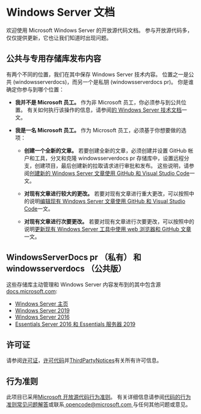 # <a name="windows-server-documentation"></a>Windows Server 文档

欢迎使用 Microsoft Windows Server 的开放源代码文档。 参与开放源代码多，仅仅提供更新，它也让我们知道时出现问题。

## <a name="public-vs-private-repo-contributions"></a>公共与专用存储库发布内容

有两个不同的位置，我们在其中保存 Windows Server 技术内容。 位置之一是公共 (windowsserverdocs)，而另一个是私钥 (windowsserverdocs pr)。 你是谁确定你参与到哪个位置：

- **我并不是 Microsoft 员工。** 作为非 Microsoft 员工，你必须参与到公共位置。 有关如何执行该操作的信息，请参阅[的 Windows Server 技术文档](https://github.com/MicrosoftDocs/windowsserverdocs/blob/master/CONTRIBUTING.md)一文。

- **我是一名 Microsoft 员工。** 作为 Microsoft 员工，必须基于你想要做的选项：

    - **创建一个全新的文章。** 若要创建全新的文章，必须创建并设置 GitHub 帐户和工具，分叉和克隆 windowsserverdocs pr 存储库中，设置远程分支，创建项目，最后创建新的拉取请求进行审批和发布。 这些说明，请参阅[创建新的 Windows Server 文章使用 GitHub 和 Visual Studio Code](https://github.com/MicrosoftDocs/windowsserverdocs/blob/master/Contributor-guide/create-new-using-github.md)一文。

    - **对现有文章进行较大的更改。** 若要对现有文章进行重大更改，可以按照中的说明[编辑现有 Windows Server 文章使用 GitHub 和 Visual Studio Code](https://github.com/MicrosoftDocs/windowsserverdocs/blob/master/Contributor-guide/edit-existing-using-github.md)一文。

    - **对现有文章进行次要更改。** 若要对现有文章进行次要更改，可以按照中的说明[更新现有 Windows Server 工具中使用 web 浏览器和 GitHub 文章](https://github.com/MicrosoftDocs/windowsserverdocs/blob/master/Contributor-guide/github-browser-updates.md)一文。

## <a name="windowsserverdocs-pr-private-and-windowsserverdocs-public"></a>WindowsServerDocs pr （私有） 和 windowsserverdocs （公共版）

这些存储库主动管理和 Windows Server 内容发布到的其中包含源[docs.microsoft.com](https://docs.microsoft.com):

- [Windows Server 主页](https://docs.microsoft.com/windows-server/)
- [Windows Server 2019](https://docs.microsoft.com/windows-server/get-started-19/get-started-19)
- [Windows Server 2016](https://docs.microsoft.com/windows-server/get-started/server-basics)
- [Essentials Server 2016 和 Essentials 服务器 2019](https://docs.microsoft.com/windows-server-essentials/get-started/get-started)

## <a name="license"></a>许可证

请参阅[许可证](https://github.com/MicrosoftDocs/windowsserverdocs-pr/blob/master/LICENSE)，[许可代码](https://github.com/MicrosoftDocs/windowsserverdocs-pr/blob/master/LICENSE-CODE)并[ThirdPartyNotices](https://github.com/MicrosoftDocs/windowsserverdocs-pr/blob/master/ThirdPartyNotices)有关所有许可信息。

## <a name="code-of-conduct"></a>行为准则

此项目已采用[Microsoft 开放源代码行为准则](https://opensource.microsoft.com/codeofconduct/)。 有关详细信息请参阅[代码的行为准则常见问题解答](https://opensource.microsoft.com/codeofconduct/faq/)或联系[ opencode@microsoft.com ](mailto:opencode@microsoft.com)与任何其他问题或意见。